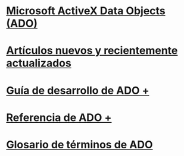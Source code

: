# [Microsoft ActiveX Data Objects (ADO)](microsoft-activex-data-objects-ado.md)
# [Artículos nuevos y recientemente actualizados](new-updated-ado.md)

# [Guía de desarrollo de ADO +](./guide/ado-programmer-s-guide.md)
# [Referencia de ADO +](./reference/ado-glossary.md)

# [Glosario de términos de ADO](ado-glossary.md)
